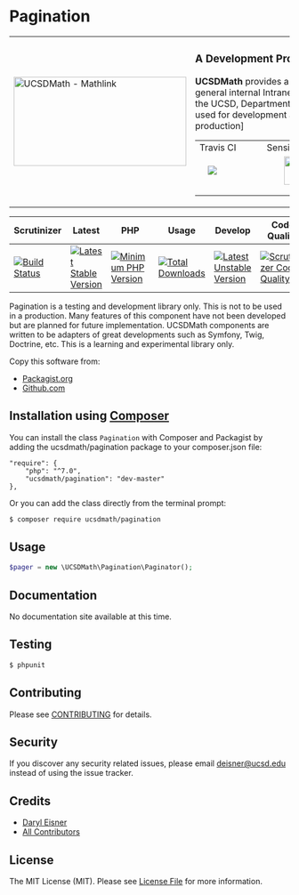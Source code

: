 # Pagination
<table border="0">
  <tr>
    <td width="310"><img height="160" width="310"alt="UCSDMath - Mathlink" src="https://github.com/ucsdmath/Testing/blob/master/ucsdmath-logo.png"></td>
    <td><h3>A Development Project in PHP</h3><p><strong>UCSDMath</strong> provides a testing framework for general internal Intranet software applications for the UCSD, Department of Mathematics. This is used for development and testing only. [not for production]</p>

<center>
<table style="width:380px;"><tr>
    <td width="130">Travis CI</td><td width="250">SensioLabs</td>
</tr>
<tr><td width="130"><a href="https://travis-ci.org/ucsdmath/Pagination">
<img style="float: left; margin: 0px 0px 15px 15px;" src="https://travis-ci.org/ucsdmath/Pagination.svg?branch=master"></a></td>
<td width="250" align="center">
<a href="https://insight.sensiolabs.com/projects/255cca8f-6e39-495f-a8d1-6975204ec0c2">
<img src="https://insight.sensiolabs.com/projects/255cca8f-6e39-495f-a8d1-6975204ec0c2/big.png" style="float: right; margin: 0px 0px 15px 15px;" width="212" height="51"></a></td>
</tr></table>
</center>
</td></tr></table>

|Scrutinizer|Latest|PHP|Usage|Develop|Code Quality|License|
|-----------|------|---|-----|-------|------------|-------|
|[![Build Status](https://scrutinizer-ci.com/g/ucsdmath/Pagination/badges/build.png?b=master)](https://scrutinizer-ci.com/g/ucsdmath/Pagination/build-status/master)|[![Latest Stable Version](https://poser.pugx.org/ucsdmath/Pagination/v/stable)](https://packagist.org/packages/ucsdmath/Pagination)|[![Minimum PHP Version](https://img.shields.io/badge/php-%3E%3D%207.0-8892BF.svg)](https://php.net/)|[![Total Downloads](https://poser.pugx.org/ucsdmath/Pagination/downloads)](https://packagist.org/packages/ucsdmath/Pagination)|[![Latest Unstable Version](https://poser.pugx.org/ucsdmath/Pagination/v/unstable)](https://packagist.org/packages/ucsdmath/Pagination)|[![Scrutinizer Code Quality](https://scrutinizer-ci.com/g/ucsdmath/Pagination/badges/quality-score.png?b=master)](https://scrutinizer-ci.com/g/ucsdmath/Pagination/?branch=master)|[![License](https://poser.pugx.org/ucsdmath/Pagination/license)](https://packagist.org/packages/ucsdmath/Pagination)|

Pagination is a testing and development library only. This is not to be used in a production.
Many features of this component have not been developed but are planned for future implementation.  UCSDMath components are written to be adapters of great developments such as Symfony, Twig, Doctrine, etc. This is a learning and experimental library only.

Copy this software from:
- [Packagist.org](https://packagist.org/packages/ucsdmath/Pagination)
- [Github.com](https://github.com/ucsdmath/Pagination)

## Installation using [Composer](http://getcomposer.org/)
You can install the class ```Pagination``` with Composer and Packagist by
adding the ucsdmath/pagination package to your composer.json file:

```
"require": {
    "php": "^7.0",
    "ucsdmath/pagination": "dev-master"
},
```
Or you can add the class directly from the terminal prompt:

```bash
$ composer require ucsdmath/pagination
```

## Usage

``` php
$pager = new \UCSDMath\Pagination\Paginator();
```

## Documentation

No documentation site available at this time.
<!-- [Check out the documentation](http://math.ucsd.edu/~deisner/documentation/Pagination/) -->

## Testing

``` bash
$ phpunit
```

## Contributing

Please see [CONTRIBUTING](CONTRIBUTING.md) for details.

## Security

If you discover any security related issues, please email deisner@ucsd.edu instead of using the issue tracker.

## Credits

- [Daryl Eisner](https://github.com/UCSDMath)
- [All Contributors](../../contributors)

## License

The MIT License (MIT). Please see [License File](LICENSE) for more information.
